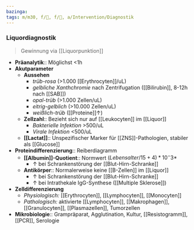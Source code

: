 ```yaml
---
bazinga: 
tags: m/m30, f/🧠, f/🥼, a/Intervention/Diagnostik
---
```

### Liquordiagnostik
> Gewinnung via [[Liquorpunktion]]
- **Präanalytik**:: Möglichst <1h
- **Akutparameter**
	- **Aussehen**
		- *trüb-rosa* (>1.000 [[Erythrocyten]]/uL)
		- *gelbliche Xanthchromie* nach Zentrifugation ([[Bilirubin]], 8-12h nach [[SAB]])
		- *opal-trüb* (>1.000 Zellen/uL)
		- *eitrig-gelblich* (>10.000 Zellen/uL)
		- *weißlich-trüb* ([[Proteine]]↑)
	- **Zellzahl**:: Bezieht sich nur auf [[Leukocyten]] im [[Liquor]]
		- *Bakterielle Infektion* >500/uL
		- *Virale Infektion* <500/uL
	- **[[Lactat]]**:: Unspezifischer Marker für [[ZNS]]-Pathologien, stabiler als [[Glucose]]
- **Proteindifferenzierung**:: Reiberdiagramm
	- **[[Albumin]]-Quotient**:: Normwert $(Lebensalter/15 + 4) * 10^-3*$
		- ↑ bei Schrankenstörung der [[Blut-Hirn-Schranke]]
	- **Antikörper**:: Normalerweise keine [[B-Zellen]] im [[Liquor]]
		- ↑ bei Schrankenstörung der [[Blut-Hirn-Schranke]]
		- ↑ bei Intrathekale IgG-Synthese ([[Multiple Sklerose]])
- **Zelldifferenzierung**
	- *Physiologisch:* [[Erythrocyten]], [[Lymphocyten]], [[Monocyten]]
	- *Pathologisch:* aktivierte [[Lymphocyten]], [[Makrophagen]], [[Granulocyten]], [[Plasmazellen]], Tumorzellen
- **Mikrobiologie**:: Grampräparat, Agglutination, Kultur, [[Resistogramm]], [[PCR]], Serologie

